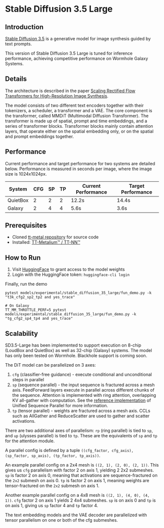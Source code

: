 # Stable Diffusion 3.5 Large

## Introduction

[Stable Diffusion 3.5](https://stability.ai/news/introducing-stable-diffusion-3-5) is a generative model for image synthesis guided by text prompts.

This version of Stable Diffusion 3.5 Large is tuned for inference performance, achieving competitive performance on Wormhole Galaxy Systems.


## Details

The architecture is described in the paper
[Scaling Rectified Flow Transformers for High-Resolution Image Synthesis](https://arxiv.org/abs/2403.03206).


The model consists of two different text encoders together with their tokenizers, a scheduler, a transformer and a VAE. The core component is the transformer, called MMDiT (Multimodal Diffusion Transformer). The transformer is made up of spatial, prompt and time embeddings, and a series of transformer blocks. Transformer blocks mainly contain attention layers, that operate either on the spatial embedding only, or on the spatial and prompt embeddings together.


## Performance

Current performance and target performance for two systems are detailed below. Performance is measured in seconds per image, where the image size is 1024x1024px.

| System    | CFG | SP | TP | Current Performance | Target Performance |
|-----------|-----|----|----|---------------------|--------------------|
| QuietBox  | 2   | 2  | 2  | 12.2s               | 14.4s              |
| Galaxy    | 2   | 4  | 4  | 5.6s               | 3.6s               |

## Prerequisites
- Cloned [tt-metal repository](https://github.com/tenstorrent/tt-metal) for source code
- Installed: [TT-Metalium™ / TT-NN™](https://github.com/tenstorrent/tt-metal/blob/main/INSTALLING.md)

## How to Run

1. Visit [HuggingFace](https://huggingface.co/stabilityai/stable-diffusion-3.5-large) to grant access to the model weights
2. Login with the HuggingFace token: `huggingface-cli login`

Finally, run the demo
```
pytest models/experimental/stable_diffusion_35_large/fun_demo.py -k "t3k_cfg2_sp2_tp2 and yes_trace"

# On Galaxy
TT_MM_THROTTLE_PERF=5 pytest models/experimental/stable_diffusion_35_large/fun_demo.py -k "tg_cfg2_sp4_tp4 and yes_trace"
```


## Scalability

SD3.5-Large has been implemented to support execution on 8-chip (LoudBox and QuietBox) as well as 32-chip (Galaxy) systems.
The model has only been tested on Wormhole. Blackhole support is coming soon.

The DiT model can be parallelized on 3 axes:
1. `cfg` (classifier-free guidance) - execute conditional and unconditional steps in parallel
2. `sp` (sequence parallel) - the input sequence is fractured across a mesh axis. FeedForward layers execute in parallel across different chunks of the sequence. Attention is implemented with ring attention, overlapping KV all-gather with computation. See the [reference implementation](https://github.com/feifeibear/long-context-attention) of Unified Sequence Parallel for more information.
3. `tp` (tensor parallel) - weights are fractured across a mesh axis. CCLs such as AllGather and ReduceScatter are used to gather and scatter activations.

There are two additional axes of parallelism: `rp` (ring parallel) is tied to `sp`, and `up` (ulysses parallel) is tied to `tp`. These are the equivalents of `sp` and `tp` for the attention module.

A parallel config is defined by a tuple `((cfg_factor, cfg_axis), (sp_factor, sp_axis), (tp_factor, tp_axis))`.

An example parallel config on a 2x4 mesh is `((2, 1), (2, 0), (2, 1))`. This gives us `cfg` parallelism with factor 2 on axis 1, yielding 2 2x2 submeshes. `sp` is factor 2 on axis 0, meaning that activations are sequence-fractured on the `2x2` submesh on axis 0. `tp` is factor 2 on axis 1, meaning weights are tensor-fractured on the `2x2` submesh on axis 1.

Another example parallel config on a 4x8 mesh is `((2, 1), (4, 0), (4, 1))`. `cfg` factor 2 on axis 1 yields 2 4x4 submeshes. `sp` is on axis 0 and `tp` is on axis 1, giving us `sp` factor 4 and `tp` factor 4.

The text embedding models and the VAE decoder are parallelized with tensor parallelism on one or both of the cfg submeshes.
